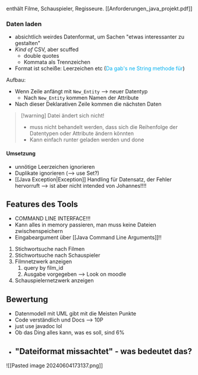 enthält Filme, Schauspieler, Regisseure.
[[Anforderungen_java_projekt.pdf]]
### Daten laden
- absichtlich weirdes Datenformat, um Sachen "etwas interessanter zu gestalten"
- _Kind of_ CSV, aber scuffed
	- double quotes
	- Kommata als Trennzeichen
- Format ist scheiße: Leerzeichen etc (<span style="color:rgb(0, 176, 240)">Da gab's ne String methode für</span>)


Aufbau:
- Wenn Zeile anfängt mit `New_Entity` --> neuer Datentyp
	- Nach `New_Entity` kommen Namen der Attribute
- Nach dieser Deklarativen Zeile kommen die nächsten Daten

> [!warning] Datei ändert sich nicht!
> - muss nicht behandelt werden, dass sich die Reihenfolge der Datentypen oder Attribute ändern könnten
> - Kann einfach runter geladen werden und done



#### Umsetzung
- unnötige Leerzeichen ignorieren
- Duplikate ignorieren (--> use Set?)
- [[Java Exception|Exception]] Handling für Datensatz, der Fehler hervorruft --> ist aber nicht intended von Johannes!!!!


## Features des Tools
- COMMAND LINE INTERFACE!!!
- Kann alles in memory passieren, man muss keine Dateien zwischenspeichern
- Eingabeargument über [[Java Command Line Arguments]]!!

1. Stichwortsuche nach Filmen
2. Stichwortsuche nach Schauspieler
3. Filmnetzwerk anzeigen
	1. query by film_id
	3. Ausgabe vorgegeben --> Look on moodle
5. Schauspielernetzwerk anzeigen


## Bewertung

- Datenmodell mit UML gibt mit die Meisten Punkte
- Code verständlich und Docs --> 10P
- just use javadoc lol
- Ob das Ding alles kann, was es soll, sind 6\%
- "Dateiformat missachtet" - was bedeutet das?
	- 

![[Pasted image 20240604173137.png]]